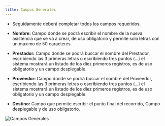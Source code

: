 ```yaml
---
title: Campos Generales
---
```



- Seguidamente deberá completar todos los campos requeridos.

- **Nombre:** Campo donde se podrá escribir el nombre de la nueva asistencia que se va a crear, de uso obligatorio y permite solo letras con un máximo de 50 caracteres.  
- **Prestador:** Campo donde se podrá buscar el nombre del Prestador, escribiendo las 3 primeras letras o escribiendo tres puntos (...) el sistema mostrará un listado de los diez primeros registros, es de uso obligatorio y un campo desplegable.  
- **Proveedor:** Campo donde se podrá buscar el nombre del Proveedor, escribiendo las 3 primeras letras o escribiendo tres puntos (...) el sistema mostrará un listado de los diez primeros registros, es de uso obligatorio y un campo desplegable. 
- **Destino:** Campo que permite escribir el punto final del recorrido, Campo desplegable y de uso obligatorio. 

![Campos Generales](/img/reservas-online/eventuales/campos-generales.png)

